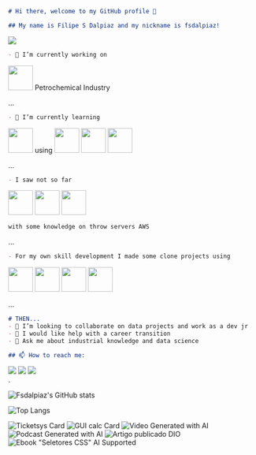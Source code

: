 ```Markdown
# Hi there, welcome to my GitHub profile 👋

## My name is Filipe S Dalpiaz and my nickname is fsdalpiaz!
```
<div>
<img src="https://www.alura.com.br/artigos/assets/como-criar-um-readme-para-seu-perfil-github/imagem14.gif"/>
</div>

```Markdown
- 🔭 I’m currently working on
```
<img src="https://cdn.iconscout.com/icon/premium/png-256-thumb/petrochemical-1617312-1377778.png" width=50 height=50/> Petrochemical Industry
<p>

...
```Markdown
- 🌱 I’m currently learning
```
<img src="https://cdn.jsdelivr.net/gh/devicons/devicon/icons/python/python-original.svg" width=50 height=50/> using <img src="https://cdn.jsdelivr.net/gh/devicons/devicon/icons/anaconda/anaconda-original-wordmark.svg" width=50 height=50/>
<img src="https://cdn.jsdelivr.net/gh/devicons/devicon/icons/jupyter/jupyter-original-wordmark.svg" width=50 height=50/> <img src="https://cdn.jsdelivr.net/gh/devicons/devicon/icons/pandas/pandas-original-wordmark.svg" width=50 height=50/>

...
 
```Markdown
- I saw not so far
```
<img src="https://cdn.jsdelivr.net/gh/devicons/devicon/icons/c/c-original.svg" width=50 height=50/> <img src="https://cdn.jsdelivr.net/gh/devicons/devicon/icons/cplusplus/cplusplus-original.svg" width=50 height=50/> <img src="https://cdn.jsdelivr.net/gh/devicons/devicon/icons/embeddedc/embeddedc-original.svg" width=50 height=50/> 
```Markdown
with some knowledge on throw servers AWS
```

...
```Markdown
- For my own skill development I made some clone projects using
```
<img src="https://cdn.jsdelivr.net/gh/devicons/devicon/icons/git/git-original.svg" width=50 height=50/> <img src="https://cdn.jsdelivr.net/gh/devicons/devicon/icons/javascript/javascript-plain.svg" width=50 height=50/> <img src="https://cdn.jsdelivr.net/gh/devicons/devicon/icons/nodejs/nodejs-original-wordmark.svg" width=50 height=50/> <img src="https://cdn.jsdelivr.net/gh/devicons/devicon/icons/react/react-original.svg" width=50 height=50/>

...

```Markdown
# THEN...
- 👯 I’m looking to collaborate on data projects and work as a dev jr
- 🤔 I would like help with a career transition
- 💬 Ask me about industrial knowledge and data science

## 📫 How to reach me:
```
<div>
<a href="https://instagram.com/dalpiazfs" target="_blank"><img src="https://img.shields.io/badge/-Instagram-%23E4405F?style=for-the-badge&logo=instagram&logoColor=white" target="_blank"></a>
<a href = "mailto:filipsdalpiaz@gmail.com"><img src="https://img.shields.io/badge/Gmail-D14836?style=for-the-badge&logo=gmail&logoColor=white" target="_blank"></a>
<a href="https://www.linkedin.com/in/filipesdalpiaz" target="_blank"><img src="https://img.shields.io/badge/-LinkedIn-%230077B5?style=for-the-badge&logo=linkedin&logoColor=white" target="_blank"></a>   
</div>

<div>
.
</div>

![Fsdalpiaz's GitHub stats](https://github-readme-stats.vercel.app/api?username=fsdalpiaz&show_icons=true&theme=transparent)


![Top Langs](https://github-readme-stats.vercel.app/api/top-langs/?username=fsdalpiaz&layout=compact&show_icons=true&theme=transparent)


![Ticketsys Card](https://github-readme-stats.vercel.app/api/pin/?username=fsdalpiaz&repo=Ticketsys&show_owner=true&theme=transparent) ![GUI calc Card](https://github-readme-stats.vercel.app/api/pin/?username=fsdalpiaz&repo=CalcGUI&show_owner=true&theme=transparent)
![Video Generated with AI](https://github-readme-stats.vercel.app/api/pin/?username=fsdalpiaz&repo=lab-natty-or-not&show_owner=true&theme=transparent) ![Podcast Generated with AI](https://github-readme-stats.vercel.app/api/pin/?username=fsdalpiaz&repo=prompts-for-podcast-generate-by-ia&show_owner=true&theme=transparent) 
![Artigo publicado DIO](https://github-readme-stats.vercel.app/api/pin/?username=fsdalpiaz&repo=Article-generated-with-AI&show_owner=true&theme=transparent) ![Ebook "Seletores CSS" AI Supported](https://github-readme-stats.vercel.app/api/pin/?username=fsdalpiaz&repo=Ebook_Seletores_CSS&show_owner=true&theme=transparent) 
